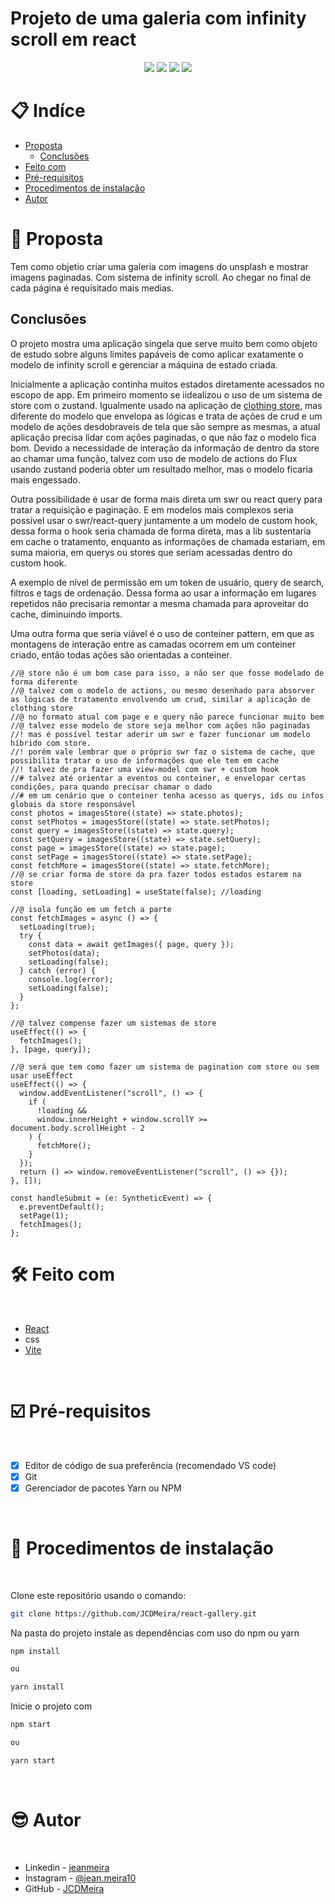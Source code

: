 # Projeto de uma galeria com infinity scroll em react

<p align="center">
  <image
  src="https://img.shields.io/github/languages/count/JCDMeira/react-gallery"
  />
  <image
  src="https://img.shields.io/github/languages/top/JCDMeira/react-gallery"
  />
  <image
  src="https://img.shields.io/github/last-commit/JCDMeira/react-gallery"
  />
  <image
  src="https://img.shields.io/github/watchers/JCDMeira/react-gallery?style=social"
  />
</p>

# 📋 Indíce

- [Proposta](#id01)
  - [Conclusões](#id01.01)
- [Feito com](#id04)
- [Pré-requisitos](#id05)
- [Procedimentos de instalação](#id06)
- [Autor](#id07)

# 🚀 Proposta <a name="id01"></a>

Tem como objetio criar uma galeria com imagens do unsplash e mostrar imagens paginadas. Com sistema de infinity scroll.
Ao chegar no final de cada página é requisitado mais medias.

## Conclusões <a name="id01.01"></a>

O projeto mostra uma aplicação singela que serve muito bem como objeto de estudo sobre alguns limites papáveis de como aplicar exatamente o modelo de infinity scroll e gerenciar a máquina de estado criada.

Inicialmente a aplicação continha muitos estados diretamente acessados no escopo de app. Em primeiro momento se iidealizou o uso de um sistema de store com o zustand. Igualmente usado na aplicação de [clothing store](https://github.com/JCDMeira/clothing-store), mas diferente do modelo que envelopa as lógicas e trata de ações de crud e um modelo de ações desdobraveis de tela que são sempre as mesmas, a atual aplicação precisa lidar com ações paginadas, o que não faz o modelo fica bom.
Devido a necessidade de interação da informação de dentro da store ao chamar uma função, talvez com uso de modelo de actions do Flux usando zustand poderia obter um resultado melhor, mas o modelo ficaria mais engessado.

Outra possibilidade é usar de forma mais direta um swr ou react query para tratar a requisição e paginação. E em modelos mais complexos seria possível usar o swr/react-query juntamente a um modelo de custom hook, dessa forma o hook seria chamada de forma direta, mas a lib sustentaria em cache o tratamento, enquanto as informações de chamada estariam, em suma maioria, em querys ou stores que seriam acessadas dentro do custom hook.

A exemplo de nível de permissão em um token de usuário, query de search, filtros e tags de ordenação. Dessa forma ao usar a informação em lugares repetidos não precisaria remontar a mesma chamada para aproveitar do cache, diminuindo imports.

Uma outra forma que seria viável é o uso de conteiner pattern, em que as montagens de interação entre as camadas ocorrem em um conteiner criado, então todas ações são orientadas a conteiner.

```tsx
//@ store não é um bom case para isso, a não ser que fosse modelado de forma diferente
//@ talvez com o modelo de actions, ou mesmo desenhado para absorver as lógicas de tratamento envolvendo um crud, similar a aplicação de clothing store
//@ no formato atual com page e e query não parece funcionar muito bem
//@ talvez esse modelo de store seja melhor com ações não paginadas
//! mas é possível testar aderir um swr e fazer funcionar um modelo híbrido com store.
//! porém vale lembrar que o próprio swr faz o sistema de cache, que possibilita tratar o uso de informações que ele tem em cache
//! talvez de pra fazer uma view-model com swr + custom hook
//# talvez até orientar a eventos ou conteiner, e envelopar certas condições, para quando precisar chamar o dado
//# em um cenário que o conteiner tenha acesso as querys, ids ou infos globais da store responsável
const photos = imagesStore((state) => state.photos);
const setPhotos = imagesStore((state) => state.setPhotos);
const query = imagesStore((state) => state.query);
const setQuery = imagesStore((state) => state.setQuery);
const page = imagesStore((state) => state.page);
const setPage = imagesStore((state) => state.setPage);
const fetchMore = imagesStore((state) => state.fetchMore);
//@ se criar forma de store da pra fazer todos estados estarem na store
const [loading, setLoading] = useState(false); //loading

//@ isola função em um fetch a parte
const fetchImages = async () => {
  setLoading(true);
  try {
    const data = await getImages({ page, query });
    setPhotos(data);
    setLoading(false);
  } catch (error) {
    console.log(error);
    setLoading(false);
  }
};

//@ talvez compense fazer um sistemas de store
useEffect(() => {
  fetchImages();
}, [page, query]);

//@ será que tem como fazer um sistema de pagination com store ou sem usar useEffect
useEffect(() => {
  window.addEventListener("scroll", () => {
    if (
      !loading &&
      window.innerHeight + window.scrollY >= document.body.scrollHeight - 2
    ) {
      fetchMore();
    }
  });
  return () => window.removeEventListener("scroll", () => {});
}, []);

const handleSubmit = (e: SyntheticEvent) => {
  e.preventDefault();
  setPage(1);
  fetchImages();
};
```

# 🛠 Feito com <a name="id04"></a>

<br />

- [React](https://reactjs.org/)
- css
- [Vite](https://vitejs.dev)

<br />

# ☑️ Pré-requisitos <a name="id05"></a>

<br />

- [x] Editor de código de sua preferência (recomendado VS code)
- [x] Git
- [x] Gerenciador de pacotes Yarn ou NPM

<br />

# 📝 Procedimentos de instalação <a name="id06"></a>

<br />

Clone este repositório usando o comando:

```bash
git clone https://github.com/JCDMeira/react-gallery.git
```

Na pasta do projeto instale as dependências com uso do npm ou yarn

```bash
npm install

ou

yarn install
```

Inicie o projeto com

```bash
npm start

ou

yarn start
```

<br />

# :sunglasses: Autor <a name="id07"></a>

<br />

- Linkedin - [jeanmeira](https://www.linkedin.com/in/jeanmeira/)
- Instagram - [@jean.meira10](https://www.instagram.com/jean.meira10/)
- GitHub - [JCDMeira](https://github.com/JCDMeira)
